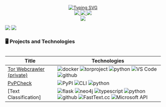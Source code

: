 <p align="center">
<a href="https://github.com/rcmckee">
    <img src="https://readme-typing-svg.demolab.com?font=Georgia&size=18&duration=2000&pause=100&multiline=true&width=500&height=80&lines=Robert+McKee;Lawyer+%7C+Data+Scientist+%7C+NLP+Engineer;AI+%7C+Web+Scraping" alt="Typing SVG" />
</a>
<br/>

<!-- <a href="https://gkos.tech">
    <img src="https://img.shields.io/badge/Website-gkos.tech-red?style=flat-square">
</a>   -->
<!-- <a href="https://gkos.tech/Resume.pdf">
    <img src="https://img.shields.io/badge/PDF-CV-red?style=flat-square&logo=adobe">
</a> -->  
<a href="https://www.linkedin.com/in/robertcmckee/">
    <img src="https://img.shields.io/badge/-Linkedin-blue?style=flat-square&logo=linkedin">
</a>
<a href="mailto:RCBM@duck.com">
    <img src="https://img.shields.io/badge/-Email-red?style=flat-square&logo=gmail&logoColor=white">
</a>
<!-- <a href='https://scholar.google.com/citations?user=b___QQ8AAAAJ&hl=en&authuser=1&oi=sra' target="_blank">
    <img alt='GoogleScholar' src='https://img.shields.io/badge/Scholar-100000?style=flat&logo=GoogleScholar&logoColor=white&&color=0181FF'>
</a> -->
<a href="https://pypi.org/user/RcbMckee/">
    <img src="https://img.shields.io/badge/PyPi-RcbMckee-blue?style=flat-square&logo=pypi&logoColor=white">
</a>
<!-- <a href="https://pypi.org/user/drkostas/">
    <img src="https://komarev.com/ghpvc/?username=drkostas&label=Visitors&color=0e75b6&style=flat" alt="googoldkhan" />
</a> -->

<br/> 

<!-- <a href="https://github.com/rcmckee">
    <img src="https://github-readme-stats.vercel.app/api?username=rcmckee&show_icons=true&count_private=true&show_icons=true&hide_border=true&hide_title=true&card_width=300px&hide_rank=true&bg_color=00000000&theme=dracula">
</a> -->

<a href="https://github.com/rcmckee">
    <img src="https://github-stats-alpha.vercel.app/api?username=rcmckee&cc=22272e&tc=37BCF6&ic=fff&bc=0000">
</a>

</p>
<!-- 
* 📖 Pursuing PhD in Data Science & Engineering @ [The University of Tennessee](https://bredesencenter.utk.edu/the-data-science-and-engineering-phd/). 

* 🎓 Conducting research on **AI** and **Computer Vision** @ [the AICIP Lab](https://aicip.github.io/research.htm).

* 💡 Open to collaborating on projects and innovative ideas. 

* 💻 Currently working on Semantic Segmentation, Domain Adaptation, and Remote Sensing.
 -->

<br>

My Github Stats

<!-- ![](http://github-profile-summary-cards.vercel.app/api/cards/profile-details?username=rcmckee&theme=dracula)  -->

![](http://github-profile-summary-cards.vercel.app/api/cards/repos-per-language?username=rcmckee&theme=dracula) 
![](http://github-profile-summary-cards.vercel.app/api/cards/most-commit-language?username=rcmckee&theme=dracula)

### 🖥️ Projects and Technologies
<table>

|Title | Technologies|
|--|--|
| [Tor Webcrawler (private)](https://github.com/bashguru/ransomwaregang_intel) | ![docker](https://img.shields.io/badge/Docker-black?style=flat-square&logo=docker) ![torproject](https://img.shields.io/badge/Tor_Project-black?style=flat-square&logo=torproject) ![python](https://img.shields.io/badge/Python-black?style=flat-square&logo=python) ![VS Code](https://img.shields.io/badge/VS_Code-black?style=flat-square&logo=visualstudiocode) ![github](https://img.shields.io/badge/Github-black?style=flat-square&logo=github)|
| [PvPCheck](https://github.com/rcmckee/pvpcheck) | ![PyPI](https://img.shields.io/badge/PyPi-black?style=flat-square&logo=pypi) ![CLI](https://img.shields.io/badge/CLI-black?style=flat-square&logo=windowsterminal) ![python](https://img.shields.io/badge/Python-black?style=flat-square&logo=python)|
| [Text Classification] | ![flask](https://img.shields.io/badge/Flask-black?style=flat-square&logo=flask) ![neo4j](https://img.shields.io/badge/Neo4j-black?style=flat-square&logo=neo4j) ![typescript](https://img.shields.io/badge/Typescript-black?style=flat-square&logo=typescript) ![python](https://img.shields.io/badge/Python-black?style=flat-square&logo=python) ![github](https://img.shields.io/badge/Github-black?style=flat-square&logo=github) ![FastText.cc](https://img.shields.io/badge/FastText-black?style=flat-square&logo=fasttext) ![Microsoft API](https://img.shields.io/badge/API-black?style=flat-square&logo=microsoft)|

</table>

